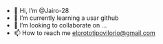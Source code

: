 - 👋 Hi, I’m @Jairo-28
- 🌱 I’m currently learning  a usar github
- 💞️ I’m looking to collaborate on ...
- 📫 How to reach me  elprototipovilorio@gmail.com
<!---
Jairo-28/Jairo-28 is a ✨ special ✨ repository because its `README.md` (this file) appears on your GitHub profile.
You can click the Preview link to take a look at your changes.
--->
